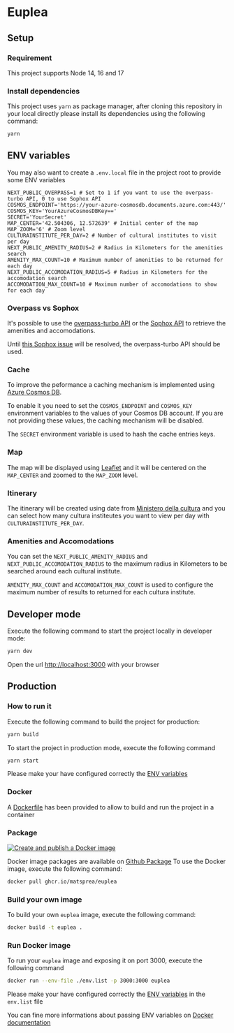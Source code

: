 # Euplea

## Setup

### Requirement

This project supports Node 14, 16 and 17

### Install dependencies

This project uses `yarn` as package manager, after cloning this repository in your local directly please install its dependencies using the following command:

```bash
yarn
```

## ENV variables

You may also want to create a  `.env.local` file in the project root to provide some ENV variables

```text
NEXT_PUBLIC_OVERPASS=1 # Set to 1 if you want to use the overpass-turbo API, 0 to use Sophox API
COSMOS_ENDPOINT='https://your-azure-cosmosdb.documents.azure.com:443/'
COSMOS_KEY='YourAzureCosmosDBKey=='
SECRET='YourSecret'
MAP_CENTER='42.504306, 12.572639' # Initial center of the map
MAP_ZOOM='6' # Zoom level
CULTURAINSTITUTE_PER_DAY=2 # Number of cultural institutes to visit per day
NEXT_PUBLIC_AMENITY_RADIUS=2 # Radius in Kilometers for the amenities search
AMENITY_MAX_COUNT=10 # Maximum number of amenities to be returned for each day
NEXT_PUBLIC_ACCOMODATION_RADIUS=5 # Radius in Kilometers for the accomodation search
ACCOMODATION_MAX_COUNT=10 # Maximum number of accomodations to show for each day
```

### Overpass vs Sophox

It's possible to use the [overpass-turbo API](<https://overpass-turbo.eu/>) or the [Sophox API](<https://sophox.com/>) to retrieve the amenities and accomodations.

Until [this Sophox issue](<https://github.com/Sophox/sophox/issues/27>) will be resolved, the overpass-turbo API should be used.

### Cache

To improve the peformance a caching mechanism is implemented using [Azure Cosmos DB](<https://azure.microsoft.com/services/cosmos-db/>).

To enable it you need to set the `COSMOS_ENDPOINT` and `COSMOS_KEY` environment variables to the values of your Cosmos DB account.
If you are not providing these values, the caching mechanism will be disabled.

The `SECRET` environment variable is used to hash the cache entries keys.

### Map

The map will be displayed using [Leaflet](<https://leafletjs.com/>) and it will be centered on the `MAP_CENTER` and zoomed to the `MAP_ZOOM` level.

### Itinerary

The itinerary will be created using date from [Ministero della cultura](https://www.beniculturali.it/) and you can select how many cultura institeutes you want to view per day with `CULTURAINSTITUTE_PER_DAY`.

### Amenities and Accomodations

You can set the `NEXT_PUBLIC_AMENITY_RADIUS` and `NEXT_PUBLIC_ACCOMODATION_RADIUS` to the maximum radius in Kilometers to be searched around each cultural institute.

`AMENITY_MAX_COUNT` and `ACCOMODATION_MAX_COUNT` is used to configure the maximum number of results to returned for each cultura institute.

## Developer mode

Execute the following command to start the project locally in developer mode:

```bash
yarn dev
```

Open the url <http://localhost:3000> with your browser

## Production

### How to run it

Execute the following command to build the project for production:

```bash
yarn build
```

To start the project in production mode, execute the following command

```bash
yarn start
```

Please make your have configured correctly the [ENV variables](#env-variables)

### Docker

A [Dockerfile](./Dockerfile) has been provided to allow to build and run the project in a container

### Package

[![Create and publish a Docker image](https://github.com/matsprea/Euplea/actions/workflows/release-docker-image.yml/badge.svg)](https://github.com/matsprea/Euplea/actions/workflows/release-docker-image.yml)

Docker image packages are available on [Github Package](https://github.com/matsprea/Euplea/pkgs/container/euplea)
To use the Docker image, execute the following command:

```bash
docker pull ghcr.io/matsprea/euplea
```

### Build your own image

To build your own `euplea` image, execute the following command:

```bash
docker build -t euplea .
```

### Run Docker image

To run your `euplea` image and exposing it on port 3000, execute the following command

```bash
docker run --env-file ./env.list -p 3000:3000 euplea
```

Please make your have configured correctly the [ENV variables](#env-variables) in the `env.list` file

You can fine more informations about passing ENV variables on [Docker documentation](https://docs.docker.com/engine/reference/commandline/run/#set-environment-variables--e---env---env-file)
